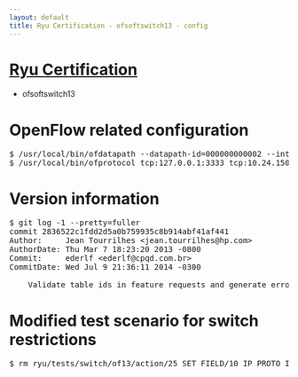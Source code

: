 ```yaml
---
layout: default
title: Ryu Certification - ofsoftswitch13 - config
---
```

# [Ryu Certification](http://osrg.github.io/ryu/certification.html)
* ofsoftswitch13

# OpenFlow related configuration
<pre>
$ /usr/local/bin/ofdatapath --datapath-id=000000000002 --interface=eth21,eth22,eth23 ptcp:3333
$ /usr/local/bin/ofprotocol tcp:127.0.0.1:3333 tcp:10.24.150.30:6633
</pre>

# Version information
<pre>
$ git log -1 --pretty=fuller
commit 2836522c1fdd2d5a0b759935c8b914abf41af441
Author:     Jean Tourrilhes &lt;jean.tourrilhes@hp.com&gt;
AuthorDate: Thu Mar 7 18:23:20 2013 -0800
Commit:     ederlf &lt;ederlf@cpqd.com.br&gt;
CommitDate: Wed Jul 9 21:36:11 2014 -0300

    Validate table ids in feature requests and generate error.
</pre>

# Modified test scenario for switch restrictions
<pre>
$ rm ryu/tests/switch/of13/action/25_SET_FIELD/10_IP_PROTO_IPv6.json
</pre>
